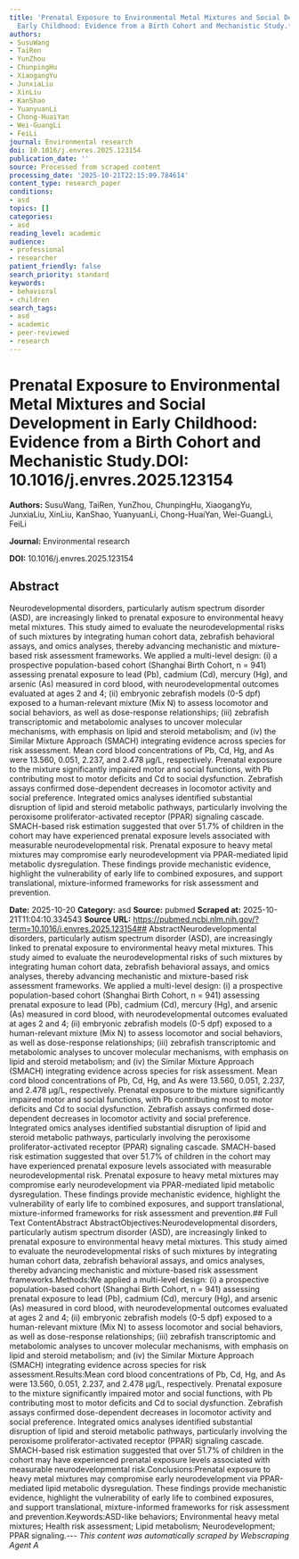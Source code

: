 ```yaml
---
title: 'Prenatal Exposure to Environmental Metal Mixtures and Social Development in
  Early Childhood: Evidence from a Birth Cohort and Mechanistic Study.**DOI:** 10.1016/j.envres.2025.123154'
authors:
- SusuWang
- TaiRen
- YunZhou
- ChunpingHu
- XiaogangYu
- JunxiaLiu
- XinLiu
- KanShao
- YuanyuanLi
- Chong-HuaiYan
- Wei-GuangLi
- FeiLi
journal: Environmental research
doi: 10.1016/j.envres.2025.123154
publication_date: ''
source: Processed from scraped content
processing_date: '2025-10-21T22:15:09.784614'
content_type: research_paper
conditions:
- asd
topics: []
categories:
- asd
reading_level: academic
audience:
- professional
- researcher
patient_friendly: false
search_priority: standard
keywords:
- behavioral
- children
search_tags:
- asd
- academic
- peer-reviewed
- research
---
```


# Prenatal Exposure to Environmental Metal Mixtures and Social Development in Early Childhood: Evidence from a Birth Cohort and Mechanistic Study.**DOI:** 10.1016/j.envres.2025.123154

**Authors:** SusuWang, TaiRen, YunZhou, ChunpingHu, XiaogangYu, JunxiaLiu, XinLiu, KanShao, YuanyuanLi, Chong-HuaiYan, Wei-GuangLi, FeiLi

**Journal:** Environmental research

**DOI:** 10.1016/j.envres.2025.123154

## Abstract

Neurodevelopmental disorders, particularly autism spectrum disorder (ASD), are increasingly linked to prenatal exposure to environmental heavy metal mixtures. This study aimed to evaluate the neurodevelopmental risks of such mixtures by integrating human cohort data, zebrafish behavioral assays, and omics analyses, thereby advancing mechanistic and mixture-based risk assessment frameworks.
We applied a multi-level design: (i) a prospective population-based cohort (Shanghai Birth Cohort, n = 941) assessing prenatal exposure to lead (Pb), cadmium (Cd), mercury (Hg), and arsenic (As) measured in cord blood, with neurodevelopmental outcomes evaluated at ages 2 and 4; (ii) embryonic zebrafish models (0-5 dpf) exposed to a human-relevant mixture (Mix N) to assess locomotor and social behaviors, as well as dose-response relationships; (iii) zebrafish transcriptomic and metabolomic analyses to uncover molecular mechanisms, with emphasis on lipid and steroid metabolism; and (iv) the Similar Mixture Approach (SMACH) integrating evidence across species for risk assessment.
Mean cord blood concentrations of Pb, Cd, Hg, and As were 13.560, 0.051, 2.237, and 2.478 μg/L, respectively. Prenatal exposure to the mixture significantly impaired motor and social functions, with Pb contributing most to motor deficits and Cd to social dysfunction. Zebrafish assays confirmed dose-dependent decreases in locomotor activity and social preference. Integrated omics analyses identified substantial disruption of lipid and steroid metabolic pathways, particularly involving the peroxisome proliferator-activated receptor (PPAR) signaling cascade. SMACH-based risk estimation suggested that over 51.7% of children in the cohort may have experienced prenatal exposure levels associated with measurable neurodevelopmental risk.
Prenatal exposure to heavy metal mixtures may compromise early neurodevelopment via PPAR-mediated lipid metabolic dysregulation. These findings provide mechanistic evidence, highlight the vulnerability of early life to combined exposures, and support translational, mixture-informed frameworks for risk assessment and prevention.

**Date:** 2025-10-20
**Category:** asd
**Source:** pubmed
**Scraped at:** 2025-10-21T11:04:10.334543
**Source URL:** https://pubmed.ncbi.nlm.nih.gov/?term=10.1016/j.envres.2025.123154## AbstractNeurodevelopmental disorders, particularly autism spectrum disorder (ASD), are increasingly linked to prenatal exposure to environmental heavy metal mixtures. This study aimed to evaluate the neurodevelopmental risks of such mixtures by integrating human cohort data, zebrafish behavioral assays, and omics analyses, thereby advancing mechanistic and mixture-based risk assessment frameworks.
We applied a multi-level design: (i) a prospective population-based cohort (Shanghai Birth Cohort, n = 941) assessing prenatal exposure to lead (Pb), cadmium (Cd), mercury (Hg), and arsenic (As) measured in cord blood, with neurodevelopmental outcomes evaluated at ages 2 and 4; (ii) embryonic zebrafish models (0-5 dpf) exposed to a human-relevant mixture (Mix N) to assess locomotor and social behaviors, as well as dose-response relationships; (iii) zebrafish transcriptomic and metabolomic analyses to uncover molecular mechanisms, with emphasis on lipid and steroid metabolism; and (iv) the Similar Mixture Approach (SMACH) integrating evidence across species for risk assessment.
Mean cord blood concentrations of Pb, Cd, Hg, and As were 13.560, 0.051, 2.237, and 2.478 μg/L, respectively. Prenatal exposure to the mixture significantly impaired motor and social functions, with Pb contributing most to motor deficits and Cd to social dysfunction. Zebrafish assays confirmed dose-dependent decreases in locomotor activity and social preference. Integrated omics analyses identified substantial disruption of lipid and steroid metabolic pathways, particularly involving the peroxisome proliferator-activated receptor (PPAR) signaling cascade. SMACH-based risk estimation suggested that over 51.7% of children in the cohort may have experienced prenatal exposure levels associated with measurable neurodevelopmental risk.
Prenatal exposure to heavy metal mixtures may compromise early neurodevelopment via PPAR-mediated lipid metabolic dysregulation. These findings provide mechanistic evidence, highlight the vulnerability of early life to combined exposures, and support translational, mixture-informed frameworks for risk assessment and prevention.## Full Text ContentAbstract AbstractObjectives:Neurodevelopmental disorders, particularly autism spectrum disorder (ASD), are increasingly linked to prenatal exposure to environmental heavy metal mixtures. This study aimed to evaluate the neurodevelopmental risks of such mixtures by integrating human cohort data, zebrafish behavioral assays, and omics analyses, thereby advancing mechanistic and mixture-based risk assessment frameworks.Methods:We applied a multi-level design: (i) a prospective population-based cohort (Shanghai Birth Cohort, n = 941) assessing prenatal exposure to lead (Pb), cadmium (Cd), mercury (Hg), and arsenic (As) measured in cord blood, with neurodevelopmental outcomes evaluated at ages 2 and 4; (ii) embryonic zebrafish models (0-5 dpf) exposed to a human-relevant mixture (Mix N) to assess locomotor and social behaviors, as well as dose-response relationships; (iii) zebrafish transcriptomic and metabolomic analyses to uncover molecular mechanisms, with emphasis on lipid and steroid metabolism; and (iv) the Similar Mixture Approach (SMACH) integrating evidence across species for risk assessment.Results:Mean cord blood concentrations of Pb, Cd, Hg, and As were 13.560, 0.051, 2.237, and 2.478 μg/L, respectively. Prenatal exposure to the mixture significantly impaired motor and social functions, with Pb contributing most to motor deficits and Cd to social dysfunction. Zebrafish assays confirmed dose-dependent decreases in locomotor activity and social preference. Integrated omics analyses identified substantial disruption of lipid and steroid metabolic pathways, particularly involving the peroxisome proliferator-activated receptor (PPAR) signaling cascade. SMACH-based risk estimation suggested that over 51.7% of children in the cohort may have experienced prenatal exposure levels associated with measurable neurodevelopmental risk.Conclusions:Prenatal exposure to heavy metal mixtures may compromise early neurodevelopment via PPAR-mediated lipid metabolic dysregulation. These findings provide mechanistic evidence, highlight the vulnerability of early life to combined exposures, and support translational, mixture-informed frameworks for risk assessment and prevention.Keywords:ASD-like behaviors; Environmental heavy metal mixtures; Health risk assessment; Lipid metabolism; Neurodevelopment; PPAR signaling.---
*This content was automatically scraped by Webscraping Agent A*